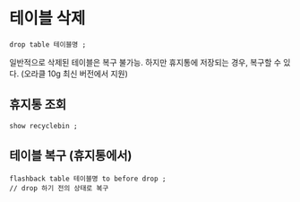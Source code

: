 # 테이블 삭제 
```
drop table 테이블명 ; 
```

일반적으로 삭제된 테이블은 복구 불가능. 
하지만 휴지통에 저장되는 경우, 복구할 수 있다. (오라클 10g 최신 버전에서 지원)

## 휴지통 조회
```
show recyclebin ; 
```

## 테이블 복구 (휴지통에서)
```
flashback table 테이블명 to before drop ; 
// drop 하기 전의 상태로 복구
```
